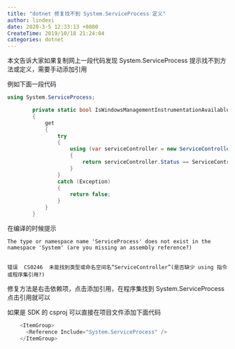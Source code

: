 ```yaml
---
title: "dotnet 修复找不到 System.ServiceProcess 定义"
author: lindexi
date: 2020-3-5 12:33:13 +0800
CreateTime: 2019/10/18 21:24:04
categories: dotnet
---
```


本文告诉大家如果复制网上一段代码发现 System.ServiceProcess 提示找不到方法或定义，需要手动添加引用

<!--more-->


<!-- CreateTime:2019/10/18 21:24:04 -->


例如下面一段代码

```csharp
using System.ServiceProcess;

        private static bool IsWindowsManagementInstrumentationAvailable
        {
            get
            {
                try
                {
                    using (var serviceController = new ServiceController("Winmgmt"))
                    {
                        return serviceController.Status == ServiceControllerStatus.Running;
                    }
                }
                catch (Exception)
                {
                    return false;
                }
            }
        }
```

在编译的时候提示

```
The type or namespace name 'ServiceProcess' does not exist in the namespace 'System' (are you missing an assembly reference?)


错误	CS0246	未能找到类型或命名空间名“ServiceController”(是否缺少 using 指令或程序集引用?)
```

修复方法是右击依赖项，点击添加引用，在程序集找到 System.ServiceProcess 点击引用就可以

如果是 SDK 的 csproj 可以直接在项目文件添加下面代码

```csharp
    <ItemGroup>
      <Reference Include="System.ServiceProcess" />
    </ItemGroup>
```

